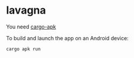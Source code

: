 # lavagna

You need [cargo-apk](https://crates.io/crates/cargo-apk)

To build and launch the app on an Android device:

```
cargo apk run
```
